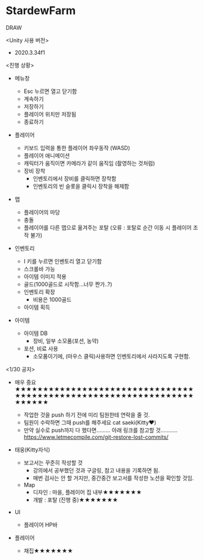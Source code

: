 # StardewFarm
DRAW

<Unity 사용 버전>
- 2020.3.34f1

<진행 상황>
- 메뉴창
  - Esc 누르면 열고 닫기함
  - 계속하기
  - 저장하기
   - 플레이어 위치만 저장됨
  - 종료하기

- 플레이어
  - 키보드 입력을 통한 플레이어 좌우동작 (WASD)
  - 플레이어 애니메이션
  - 캐릭터가 움직이면 카메라가 같이 움직임 (촬영하는 것처럼)
  - 장비 장착
    - 인벤토리에서 장비를 클릭하면 장착함
    - 인벤토리의 빈 슬롯을 클릭시 장착을 해제함

- 맵
  - 플레이어의 마당
  - 충돌
  - 플레이어를 다른 맵으로 옮겨주는 포탈 (오류 : 포탈로 순간 이동 시 플레이어 조작 불가)

- 인벤토리
  - I 키를 누르면 인벤토리 열고 닫기함
  - 스크롤바 가능
  - 아이템 이미지 적용
  - 골드(1000골드로 시작함...너무 짠가..?)
  - 인벤토리 확장
    - 비용은 1000골드
  - 아이템 획득

- 아이템
  - 아이템 DB
    - 장비, 일부 소모품(포션, 농약)
  - 포션, 비료 사용
    - 소모품이기에, (마우스 클릭)사용하면 인벤토리에서 사라지도록 구현함.


<1/30 공지>
- 매우 중요★★★★★★★★★★★★★★★★★★★★★★★★★★★★★★★★★★★★★★★★★★★★★★★★★★★★★★★★★★★★★★★★★★★★★★
  - 작업한 것을 push 하기 전에 미리 팀원한테 연락을 줄 것.
  - 팀원이 수락하면 그때 push를 해주세요 cat saeki(Kitty♥)
  - 만약 실수로 push까지 다 했다면......... 아래 링크를 참고할 것...........
    https://www.letmecompile.com/git-restore-lost-commits/

- 태웅(Kitty자식)
  - 보고서는 꾸준히 작성할 것
    - 강의에서 공부했던 것과 구글링, 참고 내용을 기록하면 됨.  
    - 매번 검사는 안 할 거지만, 중간중간 보고서를 작성한 노션을 확인할 것임.
  - Map
    - 디자인 : 마을, 플레이어 집 내부★★★★★★★
    - 개발 : 포탈 (진행 중)★★★★★★★
    
- UI
  - 플레이어 HP바
  
- 플레이어
  - 채집★★★★★★★
